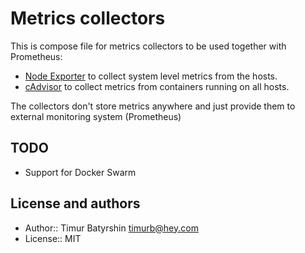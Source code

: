 # Metrics collectors

This is compose file for metrics collectors to be used together with Prometheus:

 - [Node Exporter](https://github.com/prometheus/node_exporter) to collect system level metrics from the hosts.
 - [cAdvisor](https://github.com/google/cadvisor) to collect metrics from containers running on all hosts.

The collectors don't store metrics anywhere and just provide them to external monitoring system (Prometheus)

## TODO

- Support for Docker Swarm

## License and authors

* Author:: Timur Batyrshin <timurb@hey.com>
* License:: MIT
